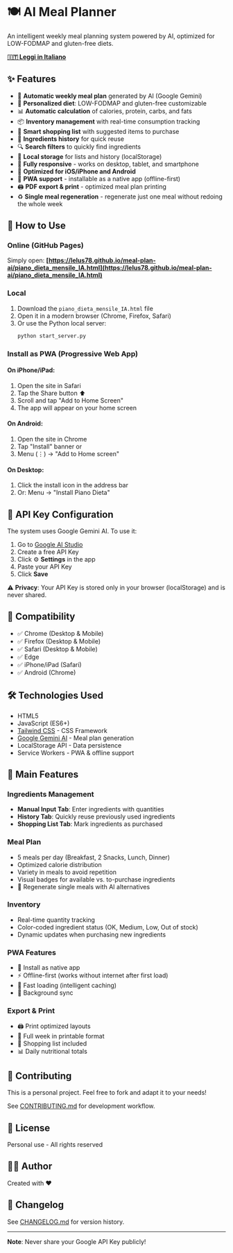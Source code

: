 # 🍽️ AI Meal Planner

An intelligent weekly meal planning system powered by AI, optimized for LOW-FODMAP and gluten-free diets.

**[🇮🇹 Leggi in Italiano](README_IT.md)**

## ✨ Features

- 📅 **Automatic weekly meal plan** generated by AI (Google Gemini)
- 🥗 **Personalized diet**: LOW-FODMAP and gluten-free customizable
- 📊 **Automatic calculation** of calories, protein, carbs, and fats
- 📦 **Inventory management** with real-time consumption tracking
- 🛒 **Smart shopping list** with suggested items to purchase
- 📜 **Ingredients history** for quick reuse
- 🔍 **Search filters** to quickly find ingredients
- 💾 **Local storage** for lists and history (localStorage)
- 📱 **Fully responsive** - works on desktop, tablet, and smartphone
- 🍎 **Optimized for iOS/iPhone and Android**
- 🔄 **PWA support** - installable as a native app (offline-first)
- 🖨️ **PDF export & print** - optimized meal plan printing
- ♻️ **Single meal regeneration** - regenerate just one meal without redoing the whole week

## 🚀 How to Use

### Online (GitHub Pages)
Simply open: **[https://lelus78.github.io/meal-plan-ai/piano_dieta_mensile_IA.html](https://lelus78.github.io/meal-plan-ai/piano_dieta_mensile_IA.html)**

### Local

1. Download the `piano_dieta_mensile_IA.html` file
2. Open it in a modern browser (Chrome, Firefox, Safari)
3. Or use the Python local server:
   ```bash
   python start_server.py
   ```

### Install as PWA (Progressive Web App)

#### On iPhone/iPad:
1. Open the site in Safari
2. Tap the Share button ⬆️
3. Scroll and tap "Add to Home Screen"
4. The app will appear on your home screen

#### On Android:
1. Open the site in Chrome
2. Tap "Install" banner or
3. Menu (⋮) → "Add to Home screen"

#### On Desktop:
1. Click the install icon in the address bar
2. Or: Menu → "Install Piano Dieta"

## 🔑 API Key Configuration

The system uses Google Gemini AI. To use it:

1. Go to [Google AI Studio](https://makersuite.google.com/app/apikey)
2. Create a free API Key
3. Click ⚙️ **Settings** in the app
4. Paste your API Key
5. Click **Save**

⚠️ **Privacy**: Your API Key is stored only in your browser (localStorage) and is never shared.

## 📱 Compatibility

- ✅ Chrome (Desktop & Mobile)
- ✅ Firefox (Desktop & Mobile)
- ✅ Safari (Desktop & Mobile)
- ✅ Edge
- ✅ iPhone/iPad (Safari)
- ✅ Android (Chrome)

## 🛠️ Technologies Used

- HTML5
- JavaScript (ES6+)
- [Tailwind CSS](https://tailwindcss.com/) - CSS Framework
- [Google Gemini AI](https://ai.google.dev/) - Meal plan generation
- LocalStorage API - Data persistence
- Service Workers - PWA & offline support

## 📝 Main Features

### Ingredients Management
- **Manual Input Tab**: Enter ingredients with quantities
- **History Tab**: Quickly reuse previously used ingredients
- **Shopping List Tab**: Mark ingredients as purchased

### Meal Plan
- 5 meals per day (Breakfast, 2 Snacks, Lunch, Dinner)
- Optimized calorie distribution
- Variety in meals to avoid repetition
- Visual badges for available vs. to-purchase ingredients
- 🔄 Regenerate single meals with AI alternatives

### Inventory
- Real-time quantity tracking
- Color-coded ingredient status (OK, Medium, Low, Out of stock)
- Dynamic updates when purchasing new ingredients

### PWA Features
- 📱 Install as native app
- ⚡ Offline-first (works without internet after first load)
- 🚀 Fast loading (intelligent caching)
- 💾 Background sync

### Export & Print
- 🖨️ Print optimized layouts
- 📄 Full week in printable format
- 🛒 Shopping list included
- 📊 Daily nutritional totals

## 🤝 Contributing

This is a personal project. Feel free to fork and adapt it to your needs!

See [CONTRIBUTING.md](CONTRIBUTING.md) for development workflow.

## 📄 License

Personal use - All rights reserved

## 👨‍💻 Author

Created with ❤️

## 🌟 Changelog

See [CHANGELOG.md](CHANGELOG.md) for version history.

---

**Note**: Never share your Google API Key publicly!
